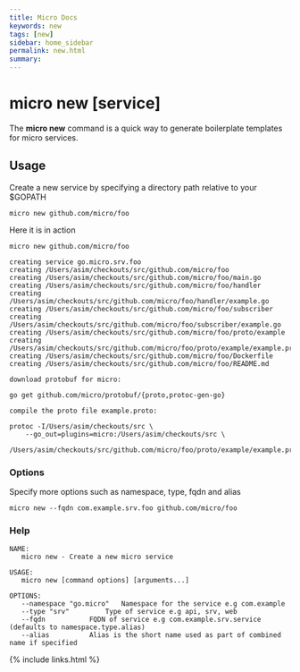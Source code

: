 ```yaml
---
title: Micro Docs
keywords: new
tags: [new]
sidebar: home_sidebar
permalink: new.html
summary: 
---
```


# micro new [service]

The **micro new** command is a quick way to generate boilerplate templates for micro services.

## Usage

Create a new service by specifying a directory path relative to your $GOPATH

```
micro new github.com/micro/foo
```

Here it is in action

```
micro new github.com/micro/foo

creating service go.micro.srv.foo
creating /Users/asim/checkouts/src/github.com/micro/foo
creating /Users/asim/checkouts/src/github.com/micro/foo/main.go
creating /Users/asim/checkouts/src/github.com/micro/foo/handler
creating /Users/asim/checkouts/src/github.com/micro/foo/handler/example.go
creating /Users/asim/checkouts/src/github.com/micro/foo/subscriber
creating /Users/asim/checkouts/src/github.com/micro/foo/subscriber/example.go
creating /Users/asim/checkouts/src/github.com/micro/foo/proto/example
creating /Users/asim/checkouts/src/github.com/micro/foo/proto/example/example.proto
creating /Users/asim/checkouts/src/github.com/micro/foo/Dockerfile
creating /Users/asim/checkouts/src/github.com/micro/foo/README.md

download protobuf for micro:

go get github.com/micro/protobuf/{proto,protoc-gen-go}

compile the proto file example.proto:

protoc -I/Users/asim/checkouts/src \
	--go_out=plugins=micro:/Users/asim/checkouts/src \
	/Users/asim/checkouts/src/github.com/micro/foo/proto/example/example.proto

```

### Options

Specify more options such as namespace, type, fqdn and alias

```
micro new --fqdn com.example.srv.foo github.com/micro/foo
```

### Help

```
NAME:
   micro new - Create a new micro service

USAGE:
   micro new [command options] [arguments...]

OPTIONS:
   --namespace "go.micro"	Namespace for the service e.g com.example
   --type "srv"			Type of service e.g api, srv, web
   --fqdn 			FQDN of service e.g com.example.srv.service (defaults to namespace.type.alias)
   --alias 			Alias is the short name used as part of combined name if specified
```
{% include links.html %}
